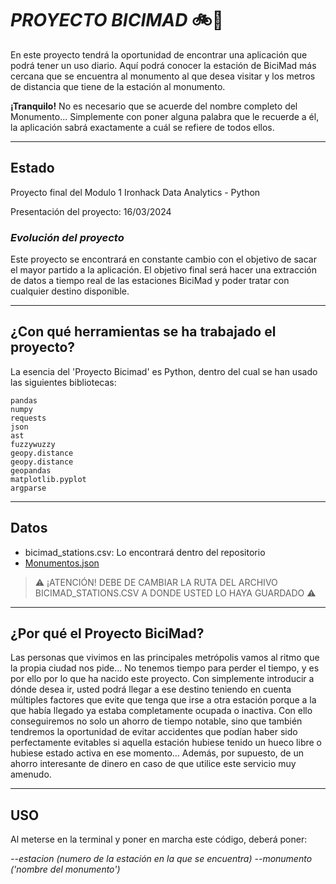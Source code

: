 # _PROYECTO BICIMAD_ 🚲💨

En este proyecto tendrá la oportunidad de encontrar una aplicación que podrá tener un uso diario. Aquí podrá conocer la estación de BiciMad más cercana que se encuentra al monumento al que desea visitar y los metros de distancia que tiene de la estación al monumento.

**¡Tranquilo!** No es necesario que se acuerde del nombre completo del Monumento... Simplemente con poner alguna palabra que le recuerde a él, la aplicación sabrá exactamente a cuál se refiere de todos ellos.

---

## Estado ##

Proyecto final del Modulo 1 Ironhack Data Analytics - Python

Presentación del proyecto: 16/03/2024

### _Evolución del proyecto_ ###

Este proyecto se encontrará en constante cambio con el objetivo de sacar el mayor partido a la aplicación. 
El objetivo final será hacer una extracción de datos a tiempo real de las estaciones BiciMad y poder tratar con cualquier destino disponible.

---

## ¿Con qué herramientas se ha trabajado el proyecto?

La esencia del 'Proyecto Bicimad' es Python, dentro del cual se han usado las siguientes bibliotecas:

```
pandas
numpy
requests
json
ast
fuzzywuzzy
geopy.distance
geopy.distance
geopandas
matplotlib.pyplot
argparse
```

---

## Datos ##

* bicimad_stations.csv: Lo encontrará dentro del repositorio
* [Monumentos.json](https://datos.madrid.es/portal/site/egob/menuitem.ac61933d6ee3c31cae77ae7784f1a5a0/?vgnextoid=00149033f2201410VgnVCM100000171f5a0aRCRD&format=json&file=0&filename=300356-0-monumentos-ciudad-madrid&mgmtid=eb8e993ae322b610VgnVCM1000001d4a900aRCRD&preview=full)

> ⚠️ ¡ATENCIÓN! DEBE DE CAMBIAR LA RUTA DEL ARCHIVO BICIMAD_STATIONS.CSV A DONDE USTED LO HAYA GUARDADO ⚠️

---

## ¿Por qué el Proyecto BiciMad? ##

Las personas que vivimos en las principales metrópolis vamos al ritmo que la propia ciudad nos pide... No tenemos tiempo para perder el tiempo, y es por ello por lo que ha nacido este proyecto. Con simplemente introducir a dónde desea ir, 
usted podrá llegar a ese destino teniendo en cuenta múltiples factores que evite que tenga que irse a otra estación porque a la que había llegado ya estaba completamente ocupada o inactiva. 
Con ello conseguiremos no solo un ahorro de tiempo notable, sino que también tendremos la oportunidad de evitar accidentes que podían haber sido perfectamente evitables si aquella estación hubiese tenido un hueco libre o hubiese estado activa en ese momento... 
Además, por supuesto, de un ahorro interesante de dinero en caso de que utilice este servicio muy amenudo.

---

## USO ##

Al meterse en la terminal y poner en marcha este código, deberá poner:

_--estacion (numero de la estación en la que se encuentra) --monumento ('nombre del monumento')_
